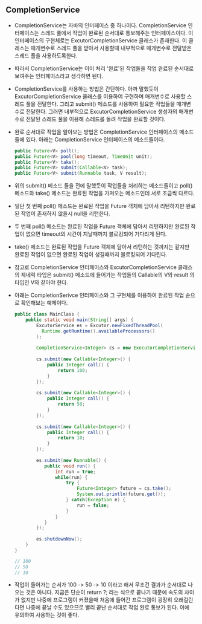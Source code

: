 ## CompletionService

- CompletionService는 자바의 인터페이스 중 하나이다.
  CompletionService 인터페이스는 스레드 풀에서 작업이 완료된 순서대로 통보해주는 인터페이스이다.
  이 인터페이스의 구현체로는 ExcutorCompletionService 클래스가 존재한다.
  이 클래스는 매개변수로 스레드 풀을 받아서 사용할때 내부적으로 매개변수로 전달받은
  스레드 풀을 사용하도록한다.
- 따라서 CompletionService는
  이미 처리 '완료'된 작업들을 작업 완료된 순서대로 보여주는 인터페이스라고 생각하면 된다.

- CompletionService를 사용하는 방법은 간단하다.
  아까 말했듯이 ExcutorCompletionService 클래스를 이용하여 구현하며
  매개변수로 사용할 스레드 풀을 전달한다.
  그리고 submit() 메소드를 사용하여 필요한 작업들을 매개변수로 전달한다.
  그러면 내부적으로 ExcutorCompletionService 생성자의 매개변수로 전달된
  스레드 풀을 이용해 스레드를 돌려 작업을 완료할 것이다.

- 완료 순서대로 작업을 알아보는 방법은 CompletionService 인터페이스의 메소드들에 있다.
  아래는 CompletionService 인터페이스의 메소드들이다.

  ```java
  public Future<V> poll();
  public Future<V> pool(long timeout, TimeUnit unit);
  public Future<V> take();
  public Future<V> submit(Callable<V> task);
  public Future<V> submit(Runnable task, V result);
  ```

- 위의 submit() 메소드 둘을 전에 말했듯이 작업들을 처리하는 메소드들이고
  poll() 메소드와 take() 메소드는 완료된 작업을 가져오는 메소드인데
  서로 조금씩 다르다.

- 일단 첫 번째 poll() 메소드는 완료된 작업을 Future 객체에 담아서 리턴하지만
  완료된 작업이 존재하지 않을시 null을 리턴한다.

- 두 번째 poll() 메소드는 완료된 작업을 Future 객체에 담아서 리턴하지만
  완료된 작업이 없으면 timeout의 시간이 지날때까지 블로킹되어
  기다리게 된다.

- take() 메소드는 완료된 작업을 Future 객체에 담아서 리턴하는 것까지는 같지만
  완료된 작업이 없으면 완료된 작업이 생길때까지 블로킹되어 기다린다.



- 참고로 CompletionService 인터페이스와 ExcutorCompletionService 클래스의
  제네릭 타입은 submit() 메소드에 들어가는 작업들의 Callable<V>의 V와
  result 의 타입인 V와 같아야 한다.

- 아래는 CompletionSerivce 인터페이스와 그 구현체를 이용하여
  완료된 작업 순으로 확인해보는 예제이다.

  ```java
  public class MainClass {
      public static void main(String[] args) {
          ExcutorService es = Excutor.newFixedThreadPool(
          	Runtime.getRuntime().availableProcessors()
          );
          
          CompletionService<Integer> cs = new ExecutorCompletionService<>(es);
          
          cs.submit(new Callable<Integer>() {
              public Integer call() {
                  return 100;
              }
          });
                    
          cs.submit(new Callable<Integer>() {
              public Integer call() {
                  return 50;
              }
          });
                    
          cs.submit(new Callable<Integer>() {
              public Integer call() {
                  return 10;
              }
          });
                    
          es.submit(new Runnable() {
             public void run() {
                 int run = true;
                 while(run) {
                     try {
                         Future<Integer> future = cs.take();
                         System.out.println(future.get());
                     } catch(Exception e) {
                         run = false;
                     }
                 }
             }
          });
          
          es.shutdownNow();
      }
  }
  
  // 100
  // 50
  // 10
  ```

- 작업이 들어가는 순서가 100 -> 50 -> 10 이라고 해서
  무조건 결과가 순서대로 나오는 것은 아니다.
  지금은 단순이 return ?; 라는 식으로 끝나기 때문에 속도의 차이가 없지만
  나중에 프로그램이 커졌을때 처음에 들어간 프로그램이 굉장히 오래걸린다면 나중에 끝날 수도 있으므로
  빨리 끝난 순서대로 작업 완료 통보가 된다.
  이에 유의하여 사용하는 것이 좋다.